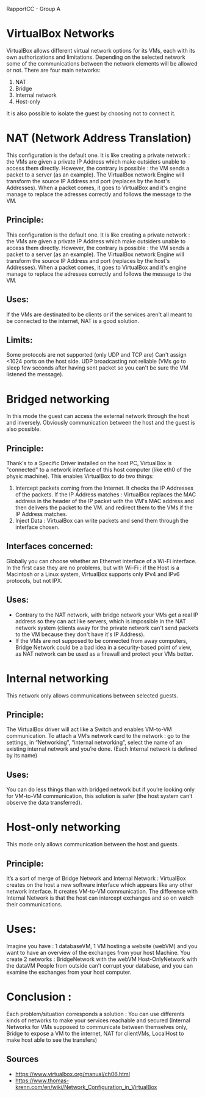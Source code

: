 RapportCC - Group A
# VirtualBox Networks
VirtualBox allows different virtual network options for its VMs, each with its own authorizations and limitations. Depending on the selected network some of the communications between the network elements will be allowed or not.
There are four main networks:
1. NAT
2. Bridge
3. Internal network
4. Host-only  

It is also possible to isolate the guest by choosing not to connect it.

# NAT (Network  Address Translation)
This configuration is the default one. It is like creating a private network : the VMs are given a private IP Address which make outsiders unable to access them directly. However, the contrary is possible : the VM sends a packet to a server (as an example). The VirtualBox network Engine will transform the source IP Address and port (replaces by the host's Addresses). When a packet comes, it goes to VirtualBox and it's engine manage to replace the adresses correctly and follows the message to the VM.

  ## Principle:
This configuration is the default one. It is like creating a private network : the VMs are given a private IP Address which make outsiders unable to access them directly. However, the contrary is possible : the VM sends a packet to a server (as an example). The VirtualBox network Engine will transform the source IP Address and port (replaces by the host's Addresses). When a packet comes, it goes to VirtualBox and it's engine manage to replace the adresses correctly and follows the message to the VM.
  
  ## Uses:
If the VMs are destinated to be clients or if the services aren't all meant to be connected to the internet, NAT is a good solution.
  
  ## Limits:
Some protocols are not supported (only UDP and TCP are)
Can't assign <1024 ports on the host side.
UDP broadcasting not reliable (VMs go to sleep few seconds after having sent packet so you can't be sure the VM listened the message).


# Bridged networking
In this mode the guest can access the external network through the host and inversely. Obviously communication between the host and the guest is also possible.

  ## Principle:
Thank's to a Specific Driver installed on the host PC, VirtualBox is "connected" to a network interface of this host computer (like eth0 of the physic machine). This enables VirtualBox to do two things:
1. Intercept packets coming from the Internet. It checks the IP Addresses of the packets. If the IP Address matches : VirtualBox replaces the MAC address in the header of the IP packet with the VM's MAC address and then delivers the packet to the VM.
and redirect them to the VMs if the IP Address matches. 
2. Inject Data : VirtualBox can write packets and send them through the interface chosen.

  ## Interfaces concerned: 
Globally you can choose whether an Ethernet interface of a Wi-Fi interface. In the first case they are no problems, but with Wi-Fi : if the Host is a Macintosh or a Linux system, VirtualBox supports only IPv4 and IPv6 protocols, but not IPX.

  ## Uses:
* Contrary to the NAT network, with bridge network your VMs get a real IP address so they can act like servers, which is impossible in the NAT network system (clients away for the private network can't send packets to the VM because they don't have it's IP Address).
* If the VMs are not supposed to be connected from away computers, Bridge Network could be a bad idea in a security-based point of view, as NAT network can be used as a firewall and protect your VMs better. 


# Internal networking
This network only allows communications between selected guests.

  ## Principle:
The VirtualBox driver will act like a Switch and enables VM-to-VM communication. To attach a VM’s network card to the network : go to the settings, in “Networking”, “internal networking”, select the name of an existing internal network and you’re done. (Each Internal network is defined by its name)

  ## Uses:
You can do less things than with bridged network but if you’re looking only for VM-to-VM communication, this solution is safer (the host system can’t observe the data transferred).


# Host-only networking
This mode only allows communication between the host and guests.

  ## Principle:
It’s a sort of merge of Bridge Network and Internal Network :
VirtualBox creates on the host a new software interface which appears like any other network interface.
It creates VM-to-VM communication. The difference with Internal Network is that the host can intercept exchanges and so on watch their communications.  
  # Uses:
Imagine you have : 1 databaseVM, 1 VM hosting a website (webVM) and you want to have an overview of the exchanges from your host Machine. You create 2 networks :
 BridgeNetwork with the webVM
Host-OnlyNetwork with the dataVM
People from outside can’t corrupt your database, and you can examine the exchanges from your host computer.

  # Conclusion : 
Each problem/situation corresponds a solution : You can use differents kinds of networks to make your services reachable and secured (Internal Networks for VMs supposed to communicate between themselves only, Bridge to expose a VM to the internet, NAT for clientVMs, LocalHost to make host able to see the transfers)

  ## Sources
- https://www.virtualbox.org/manual/ch06.html
- https://www.thomas-krenn.com/en/wiki/Network_Configuration_in_VirtualBox
